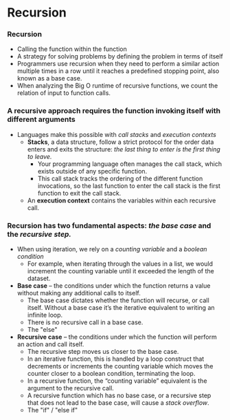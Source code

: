 # Recursion

### Recursion
- Calling the function within the function
- A strategy for solving problems by defining the problem in terms of itself
- Programmers use recursion when they need to perform a similar action multiple times in a row until it reaches a predefined stopping point, also known as a base case.
- When analyzing the Big O runtime of recursive functions, we count the relation of input to function calls.

### A recursive approach requires the function invoking itself with different arguments
- Languages make this possible with <i>call stacks</i> and <i>execution contexts</i>
    - <b>Stacks</b>, a data structure, follow a strict protocol for the order data enters and exits the structure: <i>the last thing to enter is the first thing to leave.</i>
        - Your programming language often manages the call stack, which exists outside of any specific function. 
        - This call stack tracks the ordering of the different function invocations, so the last function to enter the call stack is the first function to exit the call stack.
    - An <b>execution context</b> contains the variables within each recursive call.


### Recursion has two fundamental aspects: <i>the base case</i> and the <i>recursive step.</i>

- When using iteration, we rely on a <i>counting variable</i> and a <i>boolean condition</i>
    - For example, when iterating through the values in a list, we would increment the counting variable until it exceeded the length of the dataset.
- <b>Base case</b> – the conditions under which the function returns a value without making any additional calls to itself.
    - The base case dictates whether the function will recurse, or call itself. Without a base case it’s the iterative equivalent to writing an infinite loop.
    - There is no recursive call in a base case.
    - The "else"
- <b>Recursive case</b> – the conditions under which the function will perform an action and call itself.
    - The recursive step moves us closer to the base case. 
    - In an iterative function, this is handled by a loop construct that decrements or increments the counting variable which moves the counter closer to a boolean condition, terminating the loop.
    - In a recursive function, the “counting variable” equivalent is the argument to the recursive call.
    - A recursive function which has no base case, or a recursive step that does not lead to the base case, will cause a <i>stack overflow</i>.
    - The "if" / "else if"

